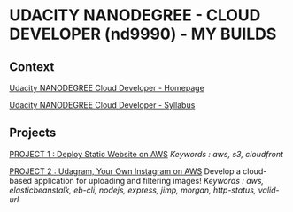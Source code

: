 # UDACITY NANODEGREE - CLOUD DEVELOPER (nd9990) - MY BUILDS

## Context

[Udacity NANODEGREE Cloud Developer - Homepage](https://www.udacity.com/course/cloud-developer-nanodegree--nd9990)

[Udacity NANODEGREE Cloud Developer - Syllabus](https://d20vrrgs8k4bvw.cloudfront.net/documents/en-US/Cloud+Developer+Nanodegree+program+Syllabus.pdf)

## Projects

[PROJECT 1 : Deploy Static Website on AWS](project1-deploy-static-website-on-aws)
_Keywords : aws, s3, cloudfront_

[PROJECT 2 : Udagram, Your Own Instagram on AWS](project2-image-filter)
Develop a cloud-based application for uploading and filtering images!
_Keywords : aws, elasticbeanstalk, eb-cli, nodejs, express, jimp, morgan, http-status, valid-url_
